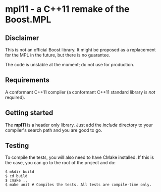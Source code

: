 # mpl11 - a C++11 remake of the Boost.MPL


## Disclaimer
This is not an official Boost library. It might be proposed as a replacement
for the MPL in the future, but there is no guarantee.

The code is unstable at the moment; do not use for production.


## Requirements
A conformant C++11 compiler (a conformant C++11 standard library
is _not_ required).


## Getting started
The __mpl11__ is a header only library. Just add the _include_ directory to
your compiler's search path and you are good to go.


## Testing
To compile the tests, you will also need to have CMake installed.
If this is the case, you can go to the root of the project and do:

    $ mkdir build
    $ cd build
    $ cmake ..
    $ make unit # Compiles the tests. All tests are compile-time only.
